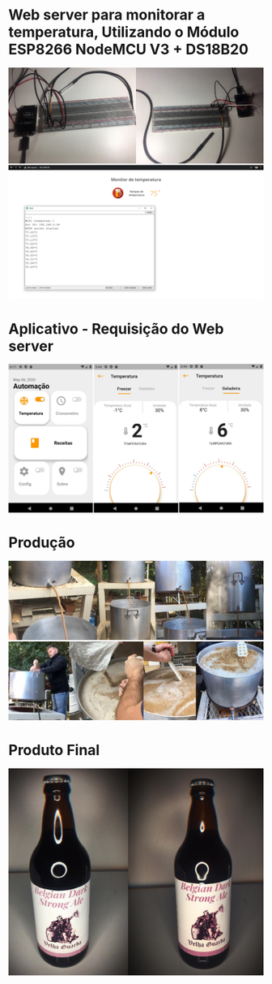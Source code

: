 Web server para monitorar a temperatura, Utilizando o Módulo ESP8266 NodeMCU V3 + DS18B20
===============================================
![](https://github.com/jacksonn455/Monitor-de-temperatura/blob/main/thumbnail_IMG_2880.jpg)
![](https://github.com/jacksonn455/automacao-cervejaria/blob/master/images/monitor%20arduino.png)

Aplicativo - Requisição do Web server
===============================================
![](https://github.com/jacksonn455/Monitor-de-temperatura/blob/main/automaca.jpg)

Produção
===============================================
![](https://github.com/jacksonn455/Monitor-de-temperatura/blob/main/IMG_2834.jpg)
![](https://github.com/jacksonn455/Monitor-de-temperatura/blob/main/IMG_2843.jpg)

Produto Final
===============================================
![](https://github.com/jacksonn455/Monitor-de-temperatura/blob/main/Sem%20t%C3%ADtulo.png)

